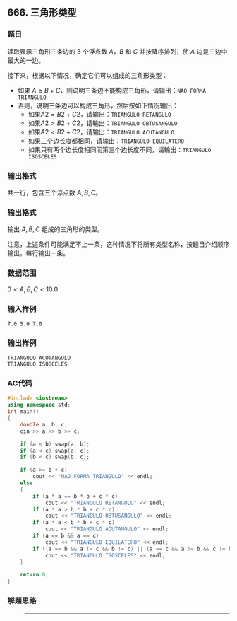 ##  666. 三角形类型

### 题目

读取表示三角形三条边的 $3$ 个浮点数 $A， B$ 和 $C$ 并按降序排列，使 $A$ 边是三边中最大的一边。

接下来，根据以下情况，确定它们可以组成的三角形类型：

- 如果 $A≥B+C$，则说明三条边不能构成三角形，请输出：`NAO FORMA TRIANGULO`
- 否则，说明三条边可以构成三角形，然后按如下情况输出：
  - 如果$A2=B2+C2$，请输出：`TRIANGULO RETANGULO`
  - 如果$A2>B2+C2$，请输出：`TRIANGULO OBTUSANGULO`
  - 如果$A2<B2+C2$，请输出：`TRIANGULO ACUTANGULO`
  - 如果三个边长度都相同，请输出：`TRIANGULO EQUILATERO`
  - 如果只有两个边长度相同而第三个边长度不同，请输出：`TRIANGULO ISOSCELES`

### 输出格式

共一行，包含三个浮点数 $A,B,C$。

### 输出格式

输出 $A,B,C$ 组成的三角形的类型。

注意，上述条件可能满足不止一条，这种情况下将所有类型名称，按题目介绍顺序输出，每行输出一条。

### 数据范围

$0<A,B,C<10.0$

### 输入样例

```
7.0 5.0 7.0
```

### 输出样例

```
TRIANGULO ACUTANGULO
TRIANGULO ISOSCELES
```

### AC代码

```c++
#include <iostream>
using namespace std;
int main()
{
    double a, b, c;
    cin >> a >> b >> c;

    if (a < b) swap(a, b);
    if (a < c) swap(a, c);
    if (b < c) swap(b, c);

    if (a >= b + c) 
        cout << "NAO FORMA TRIANGULO" << endl;
    else
    {
        if (a * a == b * b + c * c) 
            cout << "TRIANGULO RETANGULO" << endl;
        if (a * a > b * b + c * c)
            cout << "TRIANGULO OBTUSANGULO" << endl;
        if (a * a < b * b + c * c) 
            cout << "TRIANGULO ACUTANGULO" << endl;
        if (a == b && a == c) 
            cout << "TRIANGULO EQUILATERO" << endl;
        if ((a == b && a != c && b != c) || (a == c && a != b && c != b)|| (b == c && b != a && c != a)) 
            cout << "TRIANGULO ISOSCELES" << endl;
    }

    return 0;
}
```

### 解题思路

>****

